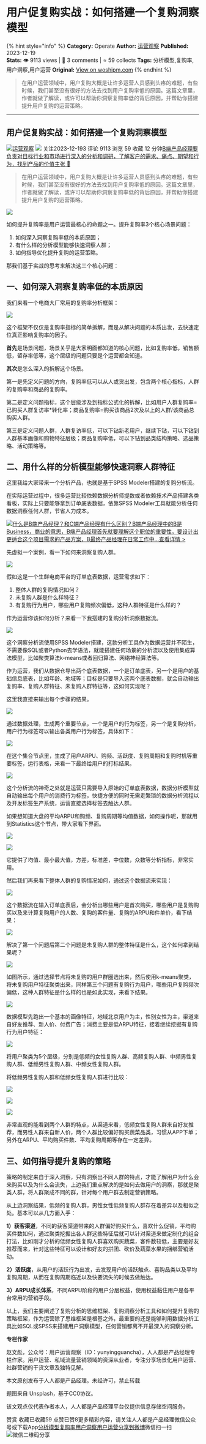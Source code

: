 # 用户促复购实战：如何搭建一个复购洞察模型
{% hint style="info" %}
**Category:** Operate
**Author:** [运营观察](https://www.woshipm.com/u/664393)
**Published:** 2023-12-19  
**Stats:** 👁️ 9113 views | 💬 3 comments | ⭐ 59 collects
**Tags:** 分析模型,复购率,用户洞察,用户运营
**Original:** [View on woshipm.com](https://www.woshipm.com/operate/5961630.html)
{% endhint %}
> 在用户运营领域中，用户复购大概是让许多运营人员感到头疼的难题，有些时候，我们甚至没有很好的方法去找到用户复购率低的原因。这篇文章里，作者就做了解读，或许可以帮助你洞察复购率低的背后原因，并帮助你搭建提升用户复购的运营策略。

---

## 用户促复购实战：如何搭建一个复购洞察模型

[![](https://image.woshipm.com/wp-files/2018/04/Iltdn7smtFUJFYdGWyh9.jpg!/both/72x72)](https://www.woshipm.com/u/664393)[运营观察](https://www.woshipm.com/u/664393) ![](https://static.woshipm.com/tag/1121_1@2x.png) 关注2023-12-193 评论 9113 浏览 59 收藏 12 分钟[B端产品经理要负责对目标行业和市场进行深入的分析和调研，了解客户的需求、痛点、期望和行为，找到产品的价值主张 🔗](https://ke.qidianla.com/courses/bcpm)

> 在用户运营领域中，用户复购大概是让许多运营人员感到头疼的难题，有些时候，我们甚至没有很好的方法去找到用户复购率低的原因。这篇文章里，作者就做了解读，或许可以帮助你洞察复购率低的背后原因，并帮助你搭建提升用户复购的运营策略。

![](https://image.woshipm.com/2023/04/14/91ccd41e-da9e-11ed-aaf8-00163e0b5ff3.png)

如何提升复购率是用户运营最核心的命题之一。提升复购率3个核心场景问题：

1.  如何深入洞察复购率低的本质原因；
2.  有什么样的分析模型能够快速洞察人群；
3.  如何指导优化提升复购的运营策略。

那我们基于实战的思考来解决这三个核心问题：

## 一、如何深入洞察复购率低的本质原因

我们来看一个电商大厂常用的复购率分析框架：

![](https://image.woshipm.com/wp-files/2023/12/bnvFrdb8XWqDG94ejQNu.png)

这个框架不仅仅是复购率指标的简单拆解，而是从解决问题的本质出发，去快速定位真正影响复购率的因子。

**首先**是场景问题，场景关乎是大家明面都知道的核心问题，比如复购率低，销售额低，留存率低等，这个层级的问题只要是个运营都会知道。

**其次**是怎么深入的拆解这个场景。

第一是先定义问题的方向，复购率低可以从人或货出发，包含两个核心指标，人群的复购率和商品的复购率。

第二是定义问题指标，这个层级涉及到指标公式化的拆解，比如用户人群复购率=已购买人群复访率\*转化率；商品复购率=购买该商品2次及以上的人群/该商品总购买人群。

第三是定义问题人群，人群复访率低，可以下钻新老用户，继续下钻，可以下钻到人群基本画像和购物特征层级；商品复购率低，可以下钻到品类结构策略、选品策略、活动策略等。

## 二、用什么样的分析模型能够快速洞察人群特征

这里我给大家带来一个分析产品，也就是基于SPSS Modeler搭建的复购分析流。

在实际运营过程中，很多运营比较依赖数据分析师提数或者依赖技术产品搭建各类看板，实际上只要能够拿到订单底表数据，依靠SPSS Modeler工具就能分析任何数据洞察任何人群，节省人力成本。

[![](https://image.woshipm.com/2023/07/27/6f50fd24-2c7f-11ee-875d-00163e0b5ff3.png)什么是B端产品经理？和C端产品经理有什么区别？B端产品经理中的B是Business，商业的意思，B端产品经理首先就要理解这个职位的重要性，要设计出更适合这个项目需求的产品方案，B最终产品经理在日常工作中...查看详情 >](https://ke.qidianla.com/courses/bcpm)

先虚拟一个案例，看一下如何来洞察复购人群。

![](https://image.woshipm.com/wp-files/2023/12/ux8sUvPtBgsWnXGTugv5.png)

假如这是一个生鲜电商平台的订单底表数据，运营需求如下：

1.  整体人群的复购情况如何？
2.  未复购人群是什么样特征？
3.  有复购行为用户，哪些用户复购频次偏低，这种人群特征是什么样的？

作为运营你该如何分析？来看一下我搭建的复购分析洞察数据流。

![](https://image.woshipm.com/wp-files/2023/12/24stipSIIFdJRM5azpn1.png)

这个洞察分析流使用SPSS Modeler搭建，这款分析工具作为数据运营并不陌生，不需要像SQL或者Python去学语法，就能搭建任何场景的分析流以及使用集成算法模型，比如聚类算法k-means或者回归算法、网络神经算法等。

作为运营，我们从数据仓导出两个底表数据，一个是订单底表，另一个是用户的基础信息底表，比如年龄、地域等；目标是只要导入这两个底表数据，就会自动输出复购率、复购人群特征、未复购人群特征等，这如何实现呢？

这里我直接来输出每个步骤的结果。

![](https://image.woshipm.com/wp-files/2023/12/T8wrHEvclwxZP8mM2nux.png)

通过数据处理，生成两个重要节点，一个是用户的行为标签，另一个是复购分析，用户行为标签可以输出各类用户行为标签，具体如下：

![](https://image.woshipm.com/wp-files/2023/12/QSqNsJxm0PJEt5R6xnkn.png)

在这个集合节点里，生成了用户ARPU、购频、活跃度、复购周期和复购时机等重要标签，运行表格，来看一下最终给用户的打标结果。

![](https://image.woshipm.com/wp-files/2023/12/EwjnwuBdT31OTtlDAppm.png)

这个分析流的神奇之处就是运营只需要导入原始的订单底表数据，数据分析模型就自动输出每个用户的消费行为标签，快捷方便的同时无需走繁琐的数据分析流程以及开发标签生产系统，运营直接选择标签去触达人群。

如果想知道大盘的平均ARPU和购频、复购周期等均值数据，如何操作呢，那就用到Statistics这个节点，带大家看下界面。

![](https://image.woshipm.com/wp-files/2023/12/r14BQY3fNGs6eubaDrD8.png)

![](https://image.woshipm.com/wp-files/2023/12/W69kfkY6UYGLiDYlTFz2.png)

它提供了均值、最小最大值，方差，标准差，中位数，众数等分析指标，非常实用。

然后我们再来看下整体人群的复购情况如何，通过这个数据流来实现：

![](https://image.woshipm.com/wp-files/2023/12/r0smf3SKvX3H5aoYgsuD.png)

这个数据流在输入订单底表后，会分析出哪些用户是首次购买，哪些用户是复购购买以及来计算复购用户的人数、复购的客件量、复购的ARPU和件单价，看下结果：

![](https://image.woshipm.com/wp-files/2023/12/F4rD3jMSgA2xFyfDPgVK.png)

解决了第一个问题后第二个问题是未复购人群的整体特征是什么，这个如何拿到结果呢？

![](https://image.woshipm.com/wp-files/2023/12/pEeKR7QjPgIeJHQG6Gkn.png)

如图所示，通过选择节点将未复购的用户群圈选出来，然后使用k-means聚类，将未复购用户特征聚类出来，同样第三个问题有复购行为用户，哪些用户复购频次偏低，这种人群特征是什么样的也是如此实现，来看下结果。

![](https://image.woshipm.com/wp-files/2023/12/gWyc7sQhwe4oxcpV80uG.png)

数据模型先跑出一个基本的画像特征，地域北京用户为主，性别女性为主，渠道来自好友推荐、新人价、付费广告；消费主要是低ARPU特征，接着继续挖掘有复购行为用户特征：

![](https://image.woshipm.com/wp-files/2023/12/e1ipD74rXCEfBAAVRMrV.png)

将用户聚类为5个层级，分别是低频的女性复购人群、高频复购人群、中频男性复购人群、低频男性复购人群、中频女性复购人群。

将低频男性复购人群和低频女性复购人群进行比较：

![](https://image.woshipm.com/wp-files/2023/12/jWh5I8V1Opck9NF32jIp.png)

![](https://image.woshipm.com/wp-files/2023/12/RWuM7TniMuyVVdlcSEAR.png)

![](https://image.woshipm.com/wp-files/2023/12/um7e5Z98XcAchQnk10Sw.png)

非常直观的能看到两个人群的特点，从渠道来看，低频女性复购人群来自好友推荐，而男性人群来自新人价，两个人群比较偏好购买蔬菜品类，习惯从APP下单；另外在ARPU、平均购买件数、平均复购周期等存在一定差异。

## 三、如何指导提升复购的策略

策略的制定来自于深入洞察，只有洞察出不同人群的特点，才能了解用户为什么会来购买以及为什么会流失，上边我们重点解决的是如何去做用户的洞察，那就是聚类人群，将人群聚成不同的群，针对每个用户群去制定营销策略。

从上边洞察结果，低频的复购人群，男性女性低频复购人群存在着差异以及相似之处。基本可以从几方面入手：

**1）获客渠道**，不同的获客渠道带来的人群偏好购买什么，喜欢什么促销，平均购买件数如何，通过聚类挖掘出各人群这些特征后就可以针对渠道来做定制化的组合打法，比如刚才分析的低频女性复购人群喜欢购买蔬菜，客件数较低，主要是好友推荐而来，针对这些特征可以设计和好友的拼团、砍价及蔬菜水果的捆绑营销活动。

**2）活跃度**，从用户的活跃行为出发，去发现用户的活跃触点、喜购品类以及平均复购周期，从而在复购周期临近以及快要流失的时候去做触达。

**3）ARPU成长体系**，不同ARPU阶段的用户分层权益，使用权益黏住用户是各平台常用的营销手段。

以上，我们主要阐述了复购分析的思维框架、复购洞察分析工具和如何提升复购的策略框架，作为运营除了思维框架是根基之外，最重要的还是能够利用数据分析工具比如SQL或SPSS来搭建用户洞察模型，任何营销都离不开最深入的洞察分析。

**专栏作家**

赵文彪，公众号：用户运营观察（ID：yunyingguancha），人人都是产品经理专栏作家。用户运营、私域流量营销领域的资深从业者，专注分享场景化用户运营、社群营销的干货文章及独特见解。

本文原创发布于人人都是产品经理。未经许可，禁止转载

题图来自 Unsplash，基于CC0协议。

该文观点仅代表作者本人，人人都是产品经理平台仅提供信息存储空间服务。

赞赏 收藏已收藏59 点赞已赞8更多精彩内容，请关注人人都是产品经理微信公众号或下载App[分析模型](https://www.woshipm.com/tag/%e5%88%86%e6%9e%90%e6%a8%a1%e5%9e%8b)[复购率](https://www.woshipm.com/tag/%e5%a4%8d%e8%b4%ad%e7%8e%87)[用户洞察](https://www.woshipm.com/tag/%e7%94%a8%e6%88%b7%e6%b4%9e%e5%af%9f)[用户运营](https://www.woshipm.com/tag/%e7%94%a8%e6%88%b7%e8%bf%90%e8%90%a5)[分享到微博](https://service.weibo.com/share/share.php?appkey=2775287854&title=用户促复购实战：如何搭建一个复购洞察模型&url=https://www.woshipm.com/operate/5961630.html&pic=https://image.woshipm.com/2023/04/14/91ccd41e-da9e-11ed-aaf8-00163e0b5ff3.png)微信扫一扫![微信二维码](https://api.pwmqr.com/qrcode/create/?url=https://www.woshipm.com/operate/5961630.html)分享